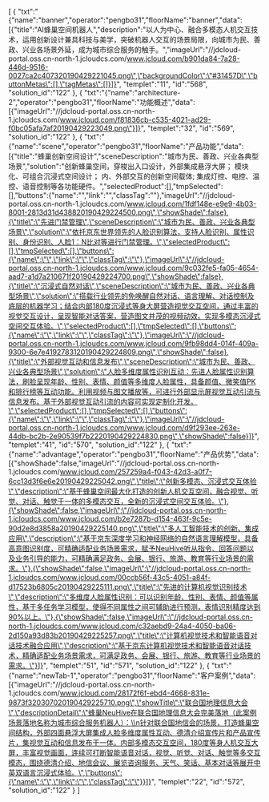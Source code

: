 [
	{
		"txt":"{\"name\":\"banner\",\"operator\":\"pengbo31\",\"floorName\":\"banner\",\"data\":[{\"title\":\"AI蜂巢空间机器人\",\"description\":\"以人为中心、融合多模态人机交互技术，运用创新设计兼具科技与美学，突破机器人交互的场景局限，向城市为民、善政、兴业各场景外延，成为城市综合服务的触手。\",\"imageUrl\":\"//jdcloud-portal.oss.cn-north-1.jcloudcs.com/www.jcloud.com/b901da84-7a28-446d-9516-0027ca2c407320190429221045.png\",\"backgroundColor\":\"#31457D\",\"buttonMetas\":[],\"tagMetas\":[]}]}",
		"templet":"11",
		"id":"568",
		"solution_id":"122"
	},
	{
		"txt":"{\"name\":\"architecture-2\",\"operator\":\"pengbo31\",\"floorName\":\"功能概述\",\"data\":[{\"imageUrl\":\"//jdcloud-portal.oss.cn-north-1.jcloudcs.com/www.jcloud.com/f81836cb-c535-4021-ad29-f0bc05afa7af20190429223049.png\"}]}",
		"templet":"32",
		"id":"569",
		"solution_id":"122"
	},
	{
		"txt":"{\"name\":\"scene\",\"operator\":\"pengbo31\",\"floorName\":\"产品功能\",\"data\":[{\"title\":\"蜂巢创新空间设计\",\"sceneDescription\":\"城市为民、善政、兴业各典型场景\",\"solution\":\"创新蜂巢空间，穿梭出入口设计，外部集成悬浮大屏； 模块化、可组合沉浸式空间设计； 内、外部交互的创新空间载体; 集成灯控、电控、温控、语音控制等各功能硬件。\",\"selectedProduct\":[],\"tmpSelected\":[],\"buttons\":{\"name\":\"\",\"link\":\"\",\"classTag\":\"\"},\"imageUrl\":\"//jdcloud-portal.oss.cn-north-1.jcloudcs.com/www.jcloud.com/1fdf148e-e9e9-4b03-8001-2813d31d438820190429224500.png\",\"showShade\":false},{\"title\":\"先进门禁管理\",\"sceneDescription\":\"城市为民、善政、兴业各典型场景\",\"solution\":\"依托京东世界领先的人脸识别算法，支持人脸识别、属性识别、身份识别、人脸1：N比对等进行门禁管理。\",\"selectedProduct\":[],\"tmpSelected\":[],\"buttons\":{\"name\":\"\",\"link\":\"\",\"classTag\":\"\"},\"imageUrl\":\"//jdcloud-portal.oss.cn-north-1.jcloudcs.com/www.jcloud.com/9c032fe5-fa05-4654-aad7-a1d7a210671f20190429224700.png\",\"showShade\":false},{\"title\":\"沉浸式自然对话\",\"sceneDescription\":\"城市为民、善政、兴业各典型场景\",\"solution\":\"搭载行业领先的免唤醒自然对话、语言理解、对话控制及底层的机器学习；结合内部180度沉浸式等身大屏营造视觉交互空间，通过丰富的视觉交互设计，呈现智能对话答案，营造图文并茂的视频动效。实现多模态沉浸式空间交互体验。\",\"selectedProduct\":[],\"tmpSelected\":[],\"buttons\":{\"name\":\"\",\"link\":\"\",\"classTag\":\"\"},\"imageUrl\":\"//jdcloud-portal.oss.cn-north-1.jcloudcs.com/www.jcloud.com/9fb98dd4-014f-409a-9300-6e7e4192783120190429224809.png\",\"showShade\":false},{\"title\":\"外部视觉互动和信息发布\",\"sceneDescription\":\"城市为民、善政、兴业各典型场景\",\"solution\":\"人脸多维度属性识别互动：先进人脸属性识别算法，刷脸呈现年龄、性别、表情、颜值等多维度人脸属性，具备颜值、微笑值PK和排行榜等互动功能。利用视频与图文播放等，可进行外部显示屏视觉互动引流与信息发布。基于外部视觉互动引流的内容可实现定制化开发。\",\"selectedProduct\":[],\"tmpSelected\":[],\"buttons\":{\"name\":\"\",\"link\":\"\",\"classTag\":\"\"},\"imageUrl\":\"//jdcloud-portal.oss.cn-north-1.jcloudcs.com/www.jcloud.com/d9f293ee-263e-44db-bc2b-2e90539f7b2220190429224830.png\",\"showShade\":false}]}",
		"templet":"41",
		"id":"570",
		"solution_id":"122"
	},
	{
		"txt":"{\"name\":\"advantage\",\"operator\":\"pengbo31\",\"floorName\":\"产品优势\",\"data\":[{\"showShade\":false,\"imageUrl\":\"//jdcloud-portal.oss.cn-north-1.jcloudcs.com/www.jcloud.com/257259a4-f043-42d3-a0f7-6cc13d3f6e6e20190429225042.png\",\"title\":\"创新多模态、沉浸式交互体验\",\"description\":\"基于蜂巢空间最大化打造的创新人机交互空间，融合视觉、听觉、对话、触觉于一体的多模态交互，全新的沉浸式空间交互体验。\"},{\"showShade\":false,\"imageUrl\":\"//jdcloud-portal.oss.cn-north-1.jcloudcs.com/www.jcloud.com/b2e7287b-d154-463f-9c5e-90d2e8d3858a20190429225140.png\",\"title\":\"多人工智能技术的创新、集成应用\",\"description\":\"基于京东深度学习和神经网络的自然语言理解模型，具备高意图识别度，可精确适配业务场景需求，赋予NeuHive听从指令、回答问题以及业务引导的能力，可精确满足政务、会展、银行、旅游、教育等行业场景的需求。\"},{\"showShade\":false,\"imageUrl\":\"//jdcloud-portal.oss.cn-north-1.jcloudcs.com/www.jcloud.com/00ccb56f-43c5-4051-a84f-d17523b6805c20190429225111.png\",\"title\":\"先进的计算机视觉识别技术\",\"description\":\"多维度人脸属性识别：可以识别年龄、性别、表情、颜值等属性，基于多任务学习模型，使得不同属性之间可辅助进行预测，表情识别精度达到90%以上。\"},{\"showShade\":false,\"imageUrl\":\"//jdcloud-portal.oss.cn-north-1.jcloudcs.com/www.jcloud.com/c32aebd9-24a4-4050-ba06-2d150a93d83b20190429225257.png\",\"title\":\"计算机视觉技术和智能语音对话技术融合应用\",\"description\":\"基于京东计算机视觉技术和智能语音对话技术，精确适配业务场景需求，可满足政务、会展、银行、旅游、教育等行业场景的需求。\"}]}",
		"templet":"51",
		"id":"571",
		"solution_id":"122"
	},
	{
		"txt":"{\"name\":\"newTab-1\",\"operator\":\"pengbo31\",\"floorName\":\"客户案例\",\"data\":[{\"imageUrl\":\"//jdcloud-portal.oss.cn-north-1.jcloudcs.com/www.jcloud.com/28172f6f-ebd4-4668-831e-9873f320307020190429225710.png\",\"showTitle\":\"联合国地理信息大会\",\"descriptionDetail\":\"蜂巢NeuHive在联合国地理信息大会完美落地（此案例场景落地名称为城市综合服务机器人）：\\n针对联合国地信会的场景，打造蜂巢空间结构，外部四面悬浮大屏集成人脸多维度属性互动、德清介绍宣传片和产品宣传片，集视觉互动和信息发布于一体。内部多模态交互空间，180度等身人机交互大屏，丰富视觉画面，连续可打断智能语音对话，视觉、听觉、对话、触觉等多交互模态，围绕德清介绍、地信会议、展览咨询服务、天气、笑话、基本对话等展开中英双语言沉浸式体验。\",\"buttons\":{\"name\":\"\",\"link\":\"\",\"classTag\":\"\"}}]}",
		"templet":"22",
		"id":"572",
		"solution_id":"122"
	}
]